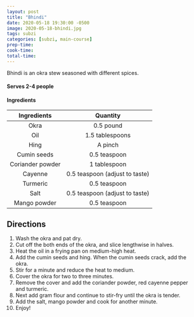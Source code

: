 ```yaml
---
layout: post
title: "Bhindi"
date: 2020-05-18 19:30:00 -0500
image: 2020-05-18-bhindi.jpg
tags: subzi
categories: [subzi, main-course]
prep-time:
cook-time:
total-time:
---
```


Bhindi is an okra stew seasoned with different spices.

#### Serves 2-4 people

#### Ingredients

|    Ingredients   |            Quantity            |
|:----------------:|:------------------------------:|
|       Okra       |            0.5 pound           |
|        Oil       |         1.5 tablespoons        |
|       Hing       |             A pinch            |
|    Cumin seeds   |          0.5 teaspoon          |
| Coriander powder |          1 tablespoon          |
|      Cayenne     | 0.5 teaspoon (adjust to taste) |
|     Turmeric     |          0.5 teaspoon          |
|       Salt       | 0.5 teaspoon (adjust to taste) |
|   Mango powder   |          0.5 teaspoon          |

## Directions

1.	Wash the okra and pat dry.
2.	Cut off the both ends of the okra, and slice lengthwise in halves.
3.	Heat the oil in a frying pan on medium-high heat.
4.	Add the cumin seeds and hing. When the cumin seeds crack, add the okra.
5.	Stir for a minute and reduce the heat to medium.
6.	Cover the okra for two to three minutes.
7.	Remove the cover and add the coriander powder, red cayenne pepper and turmeric.
8.	Next add gram flour and continue to stir-fry until the okra is tender.
9.	Add the salt, mango powder and cook for another minute.
10.	Enjoy!
